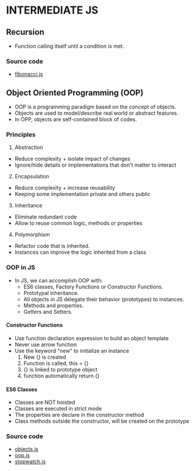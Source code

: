 # INTERMEDIATE JS

## Recursion

- Function calling itself until a condition is met.

### Source code

- [fibonacci.js](/Intermediate/fibonacci.js)

## Object Oriented Programming (OOP)

- OOP is a programming paradigm based on the concept of objects.
- Objects are used to model/describe real world or abstract features.
- In OPP, objects are self-contained block of codes.

### Principles

1. Abstraction

- Reduce complexity + isolate impact of changes
- Ignore/hide details or implementations that don't matter to interact

2. Encapsulation

- Reduce complexity + increase reusability
- Keeping some implementation private and others public

3. Inheritance

- Eliminate redundant code
- Allow to reuse common logic, methods or properties

4. Polymorphism

- Refactor code that is inherited.
- Instances can improve the logic inherited from a class

### OOP in JS

- In JS, we can accomplish OOP with:
  - ES6 classes, Factory Functions or Constructor Functions.
  - Prototypal inheritance.
  - All objects in JS delegate their behavior (prototypes) to instances.
  - Methods and properties.
  - Getters and Setters.

#### Constructor Functions

- Use function declaration expression to build an object template
- Never use arrow function
- Use the keyword "new" to initialize an instance
  1. New {} is created
  2. Function is called, this = {}
  3. {} is linked to prototype object
  4. function automatically return {}

#### ES6 Classes

- Classes are NOT hoisted
- Classes are executed in strict mode
- The properties are declare in the constructor method
- Class methods outside the constructor, will be created on the prototype

### Source code

- [objects.js](/Intermediate/objects.js)
- [oop.js](/Intermediate/oop.js)
- [stopwatch.js](/Intermediate/stopwatch.js)

